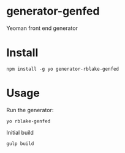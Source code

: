 # generator-genfed
Yeoman front end generator

# Install

```
npm install -g yo generator-rblake-genfed
```

# Usage

Run the generator:
```
yo rblake-genfed
```

Initial build
```
gulp build
```



